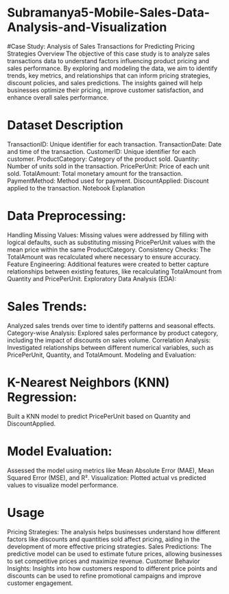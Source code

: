 # Subramanya5-Mobile-Sales-Data-Analysis-and-Visualization

#Case Study: Analysis of Sales Transactions for Predicting Pricing Strategies
Overview The objective of this case study is to analyze sales transactions data to understand factors influencing product pricing and sales performance. By exploring and modeling the data, we aim to identify trends, key metrics, and relationships that can inform pricing strategies, discount policies, and sales predictions. The insights gained will help businesses optimize their pricing, improve customer satisfaction, and enhance overall sales performance.

# Dataset Description

TransactionID: Unique identifier for each transaction.
TransactionDate: Date and time of the transaction.
CustomerID: Unique identifier for each customer.
ProductCategory: Category of the product sold.
Quantity: Number of units sold in the transaction.
PricePerUnit: Price of each unit sold.
TotalAmount: Total monetary amount for the transaction.
PaymentMethod: Method used for payment.
DiscountApplied: Discount applied to the transaction.
Notebook Explanation

# Data Preprocessing:

Handling Missing Values: Missing values were addressed by filling with logical defaults, such as substituting missing PricePerUnit values with the mean price within the same ProductCategory.
Consistency Checks: The TotalAmount was recalculated where necessary to ensure accuracy.
Feature Engineering: Additional features were created to better capture relationships between existing features, like recalculating TotalAmount from Quantity and PricePerUnit.
Exploratory Data Analysis (EDA):

# Sales Trends: 
Analyzed sales trends over time to identify patterns and seasonal effects.
Category-wise Analysis: Explored sales performance by product category, including the impact of discounts on sales volume.
Correlation Analysis: Investigated relationships between different numerical variables, such as PricePerUnit, Quantity, and TotalAmount.
Modeling and Evaluation:

# K-Nearest Neighbors (KNN) Regression:
Built a KNN model to predict PricePerUnit based on Quantity and DiscountApplied.

# Model Evaluation:
Assessed the model using metrics like Mean Absolute Error (MAE), Mean Squared Error (MSE), and R².
Visualization: Plotted actual vs predicted values to visualize model performance.

# Usage

Pricing Strategies: The analysis helps businesses understand how different factors like discounts and quantities sold affect pricing, aiding in the development of more effective pricing strategies.
Sales Predictions: The predictive model can be used to estimate future prices, allowing businesses to set competitive prices and maximize revenue.
Customer Behavior Insights: Insights into how customers respond to different price points and discounts can be used to refine promotional campaigns and improve customer engagement.
